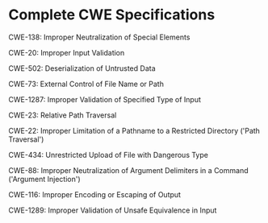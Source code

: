 

# Complete CWE Specifications

CWE-138: Improper Neutralization of Special Elements

CWE-20: Improper Input Validation

CWE-502: Deserialization of Untrusted Data

CWE-73: External Control of File Name or Path

CWE-1287: Improper Validation of Specified Type of Input

CWE-23: Relative Path Traversal

CWE-22: Improper Limitation of a Pathname to a Restricted Directory ('Path Traversal')

CWE-434: Unrestricted Upload of File with Dangerous Type

CWE-88: Improper Neutralization of Argument Delimiters in a Command ('Argument Injection')

CWE-116: Improper Encoding or Escaping of Output

CWE-1289: Improper Validation of Unsafe Equivalence in Input